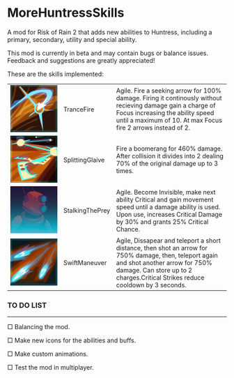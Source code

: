 # MoreHuntressSkills
A mod for Risk of Rain 2 that adds new abilities to Huntress, including a primary, secondary, utility and special ability.

This mod is currently in beta and may contain bugs or balance issues. Feedback and suggestions are greatly appreciated!

These are the skills implemented:

|   |   |   |
|---|---|---|
| ![](Icons/strafe_orange.png) | TranceFire |Agile. Fire a seeking arrow for 100% damage. Firing it continously without recieving damage gain a charge of Focus increasing the ability speed until a maximum of 10. At max Focus fire 2 arrows instead of 2.|
| ![](Icons/Glaive_orange.png) | SplittingGlaive |Fire a boomerang for 460% damage. After collision it divides into 2 dealing 70% of the original damage up to 3 times.|
| ![](Icons/huntress_invis.png) | StalkingThePrey |Agile. Become Invisible, make next ability Critical and gain movement speed until a damage ability is used. Upon use, increases Critical Damage by 30% and grants 25% Critical Chance.|
| ![](Icons/ballista_orange.png) | SwiftManeuver |Agile, Dissapear and teleport a short distance, then shot an arrow for 750% damage, then, teleport again and shot another arrow for 750% damage. Can store up to 2 charges.Critical Strikes reduce cooldown by 3 seconds.|



### TO DO LIST
---
&#9633; Balancing the mod.

&#9633; Make new icons for the abilities and buffs.

&#9633; Make custom animations. 

&#9633; Test the mod in multiplayer.


